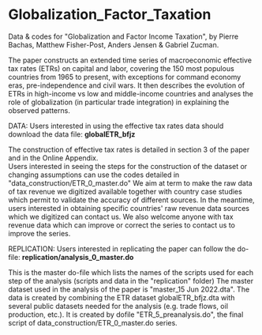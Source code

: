 # Globalization_Factor_Taxation
Data & codes for "Globalization and Factor Income Taxation", by Pierre Bachas, Matthew Fisher-Post, Anders Jensen & Gabriel Zucman.

The paper constructs an extended time series of macroeconomic effective tax rates (ETRs) on capital and labor, covering the 150 most populous countries from 1965 to present, with exceptions for command economy eras, pre-independence and civil wars. It then describes the evolution of ETRs in high-income vs low and middle-income countries and analyses the role of globalization (in particular trade integration) in explaining the observed patterns. 

DATA: Users interested in using the effective tax rates data should download the data file: **globalETR_bfjz**

The construction of effective tax rates is detailed in section 3 of the paper and in the Online Appendix.  
Users interested in seeing the steps for the construction of the dataset or changing assumptions can use the codes detailed in "data_construction/ETR_0_master.do" 
We aim at term to make the raw data of tax revenue we digitized available together with country case studies which permit to validate the accuracy of different sources. In the meantime, users interested in obtaining specific countries' raw revenue data sources which we digitized can contact us. 
We also welcome anyone with tax revenue data which can improve or correct the series to contact us to improve the series. 

REPLICATION: Users interested in replicating the paper can follow the do-file: **replication/analysis_0_master.do**

This is the master do-file which lists the names of the scripts used for each step of the analysis (scripts and data in the "replication" folder) 
The master dataset used in the analysis of the paper is "master_15 Jun 2022.dta". The data is created by combining the ETR dataset globalETR_bfjz.dta with several public datasets needed for the analysis (e.g. trade flows, oil production, etc.). It is created by dofile "ETR_5_preanalysis.do", the final script of data_construction/ETR_0_master.do series. 






